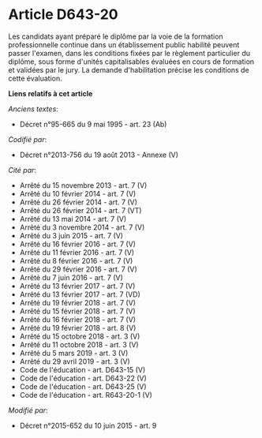 # Article D643-20

Les candidats ayant préparé le diplôme par la voie de la formation professionnelle continue dans un établissement public
habilité peuvent passer l'examen, dans les conditions fixées par le règlement particulier du diplôme, sous forme d'unités
capitalisables évaluées en cours de formation et validées par le jury. La demande d'habilitation précise les conditions de
cette évaluation.

**Liens relatifs à cet article**

_Anciens textes_:

  - Décret n°95-665 du 9 mai 1995 - art. 23 (Ab)

_Codifié par_:

  - Décret n°2013-756 du 19 août 2013 -  Annexe (V)

_Cité par_:

  - Arrêté du 15 novembre 2013 - art. 7 (V)
  - Arrêté du 10 février 2014 - art. 7 (V)
  - Arrêté du 26 février 2014 - art. 7 (V)
  - Arrêté du 26 février 2014 - art. 7 (VT)
  - Arrêté du 13 mai 2014 - art. 7 (V)
  - Arrêté du 3 novembre 2014 - art. 7 (V)
  - Arrêté du 3 juin 2015 - art. 7 (V)
  - Arrêté du 16 février 2016 - art. 7 (V)
  - Arrêté du 11 février 2016 - art. 7 (V)
  - Arrêté du 8 février 2016 - art. 7 (V)
  - Arrêté du 29 février 2016 - art. 7 (V)
  - Arrêté du 7 juin 2016 - art. 7 (V)
  - Arrêté du 13 février 2017 - art. 7 (V)
  - Arrêté du 13 février 2017 - art. 7 (VD)
  - Arrêté du 19 février 2018 - art. 7 (V)
  - Arrêté du 15 février 2018 - art. 7 (V)
  - Arrêté du 16 février 2018 - art. 7 (V)
  - Arrêté du 19 février 2018 - art. 8 (V)
  - Arrêté du 15 octobre 2018 - art. 3 (V)
  - Arrêté du 11 octobre 2018 - art. 3 (V)
  - Arrêté du 5 mars 2019 - art. 3 (V)
  - Arrêté du 29 avril 2019 - art. 3 (V)
  - Code de l'éducation - art. D643-15 (V)
  - Code de l'éducation - art. D643-22 (V)
  - Code de l'éducation - art. D643-25 (V)
  - Code de l'éducation - art. R643-20-1 (V)

_Modifié par_:

  - Décret n°2015-652 du 10 juin 2015 - art. 9
